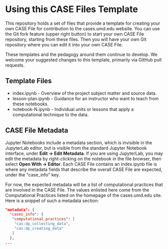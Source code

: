 # Using this CASE Files Template

This repository holds a set of files that provide a template for creating your
own CASE File for contribution to the cases.umd.edu website. You can use the Git
fork feature (upper right button) to start your own CASE File repository,
starting from these files. Then you will have your own Git repository where you
can edit it into your own CASE File.

These templates and the pedagogy around them continue to develop. We welcome your suggested changes to this template, primarily via GitHub pull requests.

## Template Files
* index.ipynb - Overview of the project subject matter and source data.
* lesson-plan.ipynb - Guidance for an instructor who want to teach from these notebooks.
* notebook-N.ipynb - Individual units or lessons that apply a computational technique to the data.

## CASE File Metadata
Jupyter Notebooks include a metadata section, which is invisible in the JupyterLab editor, but is visible from the standard Jupyter Notebook interface, under **Edit -> Edit Metadata**. If you are using JupyterLab, you may edit the metadata by right-clicking on the notebook in the file browser, then select **Open With -> Editor**. Each CASE File contains an index.ipynb file is where any metadata fields that describe the overall CASE File are expected, under the "case_info" key.

For now, the expected metadata will be a list of computational practices that are involved in the CASE File. The values enlisted here come from the Computational Practices listed on the homepage of the cases.umd.edu site. Here is a snippet of such a metadata section:

```json
"metadata": {
  "cases_info": {
   "computational_practices": [
    "cas:dp_collecting_data",
    "cas:dp_creating_data"
   ]
  },
...
```

